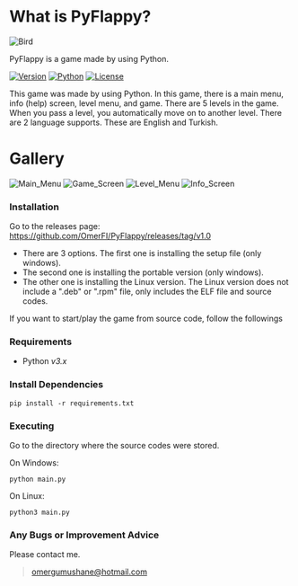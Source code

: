# What is PyFlappy?

![Bird](https://user-images.githubusercontent.com/54645034/113009156-6027e200-9180-11eb-8eb9-0a8d0668230a.png)


PyFlappy is a game made by using Python.

[![Version](https://img.shields.io/badge/Version-v1.0-orange)]()
[![Python](https://img.shields.io/badge/Python-v3.0%2B-blue)]()
[![License](https://img.shields.io/badge/License-MIT-green)]()

This game was made by using Python. In this game, there is a main menu, info (help) screen, level menu, and game. There are 5 levels in the game. When you pass a level, you automatically move on to another level.
There are 2 language supports. These are English and Turkish.

# Gallery
![Main_Menu](https://user-images.githubusercontent.com/54645034/113009570-bdbc2e80-9180-11eb-9de1-de1d00cc84f2.png)
![Game_Screen](https://user-images.githubusercontent.com/54645034/113009645-cd3b7780-9180-11eb-8c6c-fd3c8575d1b4.png)
![Level_Menu](https://user-images.githubusercontent.com/54645034/113051654-e5c28680-91ae-11eb-9585-47b484310f16.png)
![Info_Screen](https://user-images.githubusercontent.com/54645034/113056478-823b5780-91b4-11eb-81b2-16c2889c25ea.png)

### Installation
Go to the releases page: https://github.com/OmerFI/PyFlappy/releases/tag/v1.0
- There are 3 options. The first one is installing the setup file (only windows).
- The second one is installing the portable version (only windows).
- The other one is installing the Linux version. The Linux version does not include a ".deb" or ".rpm" file, only includes the ELF file and source codes.

If you want to start/play the game from source code, follow the followings

### Requirements

-   Python _v3.x_

### Install Dependencies

```
pip install -r requirements.txt
```

### Executing
Go to the directory where the source codes were stored.

On Windows:
```
python main.py
```

On Linux:
```
python3 main.py
```

### Any Bugs or Improvement Advice
Please contact me.
> omergumushane@hotmail.com
